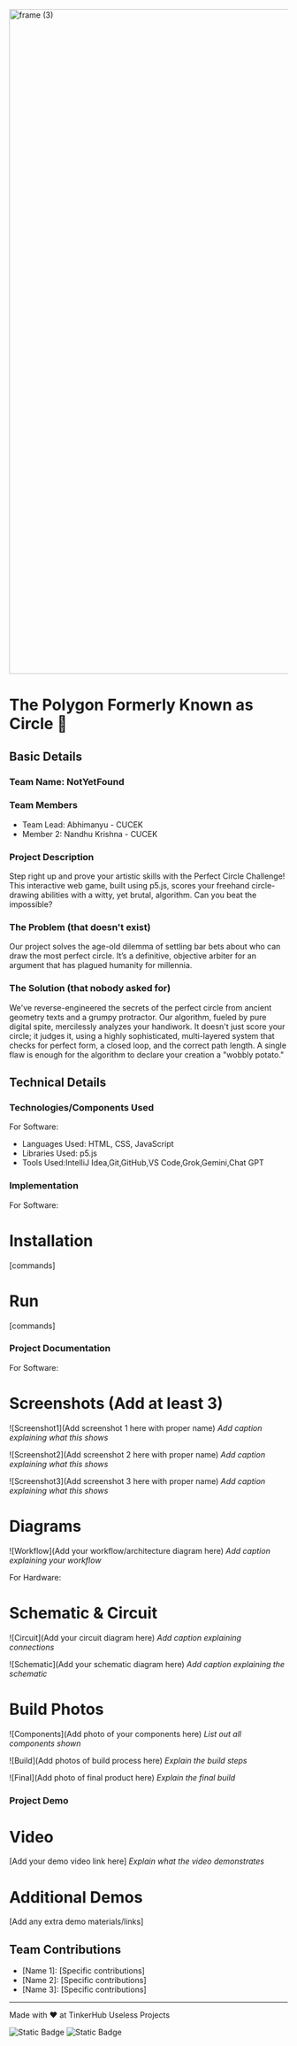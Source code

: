 <img width="3188" height="1202" alt="frame (3)" src="https://github.com/user-attachments/assets/517ad8e9-ad22-457d-9538-a9e62d137cd7" />


# The Polygon Formerly Known as Circle 🎯


## Basic Details
### Team Name: NotYetFound


### Team Members
- Team Lead: Abhimanyu - CUCEK
- Member 2: Nandhu Krishna - CUCEK

### Project Description
Step right up and prove your artistic skills with the Perfect Circle Challenge! This interactive web game, built using p5.js, scores your freehand circle-drawing abilities with a witty, yet brutal, algorithm. Can you beat the impossible?

### The Problem (that doesn't exist)
Our project solves the age-old dilemma of settling bar bets about who can draw the most perfect circle. It’s a definitive, objective arbiter for an argument that has plagued humanity for millennia.

### The Solution (that nobody asked for)
We've reverse-engineered the secrets of the perfect circle from ancient geometry texts and a grumpy protractor. Our algorithm, fueled by pure digital spite, mercilessly analyzes your handiwork. It doesn't just score your circle; it judges it, using a highly sophisticated, multi-layered system that checks for perfect form, a closed loop, and the correct path length. A single flaw is enough for the algorithm to declare your creation a "wobbly potato."

## Technical Details
### Technologies/Components Used
For Software:
- Languages Used: HTML, CSS, JavaScript
- Libraries Used: p5.js
- Tools Used:IntelliJ Idea,Git,GitHub,VS Code,Grok,Gemini,Chat GPT

### Implementation
For Software:
# Installation
[commands]

# Run
[commands]

### Project Documentation
For Software:

# Screenshots (Add at least 3)
![Screenshot1](Add screenshot 1 here with proper name)
*Add caption explaining what this shows*

![Screenshot2](Add screenshot 2 here with proper name)
*Add caption explaining what this shows*

![Screenshot3](Add screenshot 3 here with proper name)
*Add caption explaining what this shows*

# Diagrams
![Workflow](Add your workflow/architecture diagram here)
*Add caption explaining your workflow*

For Hardware:

# Schematic & Circuit
![Circuit](Add your circuit diagram here)
*Add caption explaining connections*

![Schematic](Add your schematic diagram here)
*Add caption explaining the schematic*

# Build Photos
![Components](Add photo of your components here)
*List out all components shown*

![Build](Add photos of build process here)
*Explain the build steps*

![Final](Add photo of final product here)
*Explain the final build*

### Project Demo
# Video
[Add your demo video link here]
*Explain what the video demonstrates*

# Additional Demos
[Add any extra demo materials/links]

## Team Contributions
- [Name 1]: [Specific contributions]
- [Name 2]: [Specific contributions]
- [Name 3]: [Specific contributions]

---
Made with ❤️ at TinkerHub Useless Projects 

![Static Badge](https://img.shields.io/badge/TinkerHub-24?color=%23000000&link=https%3A%2F%2Fwww.tinkerhub.org%2F)
![Static Badge](https://img.shields.io/badge/UselessProjects--25-25?link=https%3A%2F%2Fwww.tinkerhub.org%2Fevents%2FQ2Q1TQKX6Q%2FUseless%2520Projects)



